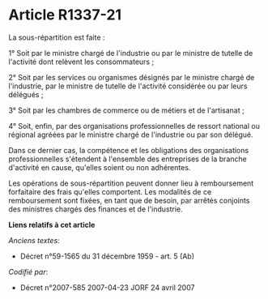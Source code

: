 # Article R1337-21

La sous-répartition est faite :

1° Soit par le ministre chargé de l'industrie ou par le ministre de tutelle de l'activité dont relèvent les consommateurs ;

2° Soit par les services ou organismes désignés par le ministre chargé de l'industrie, par le ministre de tutelle de
l'activité considérée ou par leurs délégués ;

3° Soit par les chambres de commerce ou de métiers et de l'artisanat ;

4° Soit, enfin, par des organisations professionnelles de ressort national ou régional agréées par le ministre chargé de
l'industrie ou par son délégué.

Dans ce dernier cas, la compétence et les obligations des organisations professionnelles s'étendent à l'ensemble des
entreprises de la branche d'activité en cause, qu'elles soient ou non adhérentes.

Les opérations de sous-répartition peuvent donner lieu à remboursement forfaitaire des frais qu'elles comportent. Les
modalités de ce remboursement sont fixées, en tant que de besoin, par arrêtés conjoints des ministres chargés des finances et
de l'industrie.

**Liens relatifs à cet article**

_Anciens textes_:

  - Décret n°59-1565 du 31 décembre 1959 - art. 5 (Ab)

_Codifié par_:

  - Décret n°2007-585 2007-04-23 JORF 24 avril 2007
